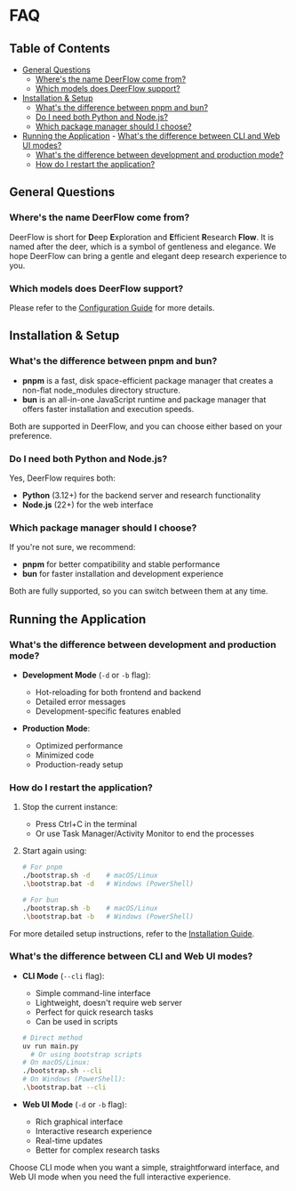 # FAQ

## Table of Contents

- [General Questions](#general-questions)
  - [Where's the name DeerFlow come from?](#wheres-the-name-deerflow-come-from)
  - [Which models does DeerFlow support?](#which-models-does-deerflow-support)
- [Installation & Setup](#installation--setup)
  - [What's the difference between pnpm and bun?](#whats-the-difference-between-pnpm-and-bun)
  - [Do I need both Python and Node.js?](#do-i-need-both-python-and-nodejs)
  - [Which package manager should I choose?](#which-package-manager-should-i-choose)
- [Running the Application](#running-the-application)  - [What's the difference between CLI and Web UI modes?](#whats-the-difference-between-cli-and-web-ui-modes)
  - [What's the difference between development and production mode?](#whats-the-difference-between-development-and-production-mode)
  - [How do I restart the application?](#how-do-i-restart-the-application)

## General Questions

### Where's the name DeerFlow come from?

DeerFlow is short for **D**eep **E**xploration and **E**fficient **R**esearch **Flow**. It is named after the deer, which is a symbol of gentleness and elegance. We hope DeerFlow can bring a gentle and elegant deep research experience to you.

### Which models does DeerFlow support?

Please refer to the [Configuration Guide](configuration_guide.md) for more details.

## Installation & Setup

### What's the difference between pnpm and bun?

- **pnpm** is a fast, disk space-efficient package manager that creates a non-flat node_modules directory structure.
- **bun** is an all-in-one JavaScript runtime and package manager that offers faster installation and execution speeds.

Both are supported in DeerFlow, and you can choose either based on your preference.

### Do I need both Python and Node.js?

Yes, DeerFlow requires both:
- **Python** (3.12+) for the backend server and research functionality
- **Node.js** (22+) for the web interface

### Which package manager should I choose?

If you're not sure, we recommend:
- **pnpm** for better compatibility and stable performance
- **bun** for faster installation and development experience

Both are fully supported, so you can switch between them at any time.

## Running the Application

### What's the difference between development and production mode?

- **Development Mode** (`-d` or `-b` flag):
  - Hot-reloading for both frontend and backend
  - Detailed error messages
  - Development-specific features enabled

- **Production Mode**:
  - Optimized performance
  - Minimized code
  - Production-ready setup

### How do I restart the application?

1. Stop the current instance:
   - Press Ctrl+C in the terminal
   - Or use Task Manager/Activity Monitor to end the processes

2. Start again using:
   ```bash
   # For pnpm
   ./bootstrap.sh -d    # macOS/Linux
   .\bootstrap.bat -d   # Windows (PowerShell)

   # For bun
   ./bootstrap.sh -b    # macOS/Linux
   .\bootstrap.bat -b   # Windows (PowerShell)
   ```

For more detailed setup instructions, refer to the [Installation Guide](installation_guide.md).

### What's the difference between CLI and Web UI modes?

- **CLI Mode** (`--cli` flag):
  - Simple command-line interface
  - Lightweight, doesn't require web server
  - Perfect for quick research tasks
  - Can be used in scripts
  ```bash
  # Direct method
  uv run main.py
    # Or using bootstrap scripts
  # On macOS/Linux:
  ./bootstrap.sh --cli
  # On Windows (PowerShell):
  .\bootstrap.bat --cli
  ```

- **Web UI Mode** (`-d` or `-b` flag):
  - Rich graphical interface
  - Interactive research experience
  - Real-time updates
  - Better for complex research tasks

Choose CLI mode when you want a simple, straightforward interface, and Web UI mode when you need the full interactive experience.
